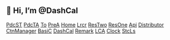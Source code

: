 ## 👋 Hi, I’m @DashCal

[PdcST](https://github.com/DashCal/CommonPdcST)
[PdcTA](https://github.com/DashCal/CommonPdcTA)
[To](https://github.com/DashCal/CommonTo)
[PreA](https://github.com/DashCal/CommonPreA)
[Home](https://github.com/DashCal/CommonHome)
[Lrcr](https://github.com/DashCal/CommonLrcr)
[ResTwo](https://github.com/DashCal/CommonResTwo)
[ResOne](https://github.com/DashCal/CommonResOne)
[Api](https://github.com/DashCal/CommonApi)
[Distributor](https://github.com/DashCal/CommonDistributor)
[CtnManager](https://github.com/DashCal/CommonCtnManager)
[BasiC](https://github.com/DashCal/CommonBasiC)
[DashCal](https://github.com/DashCal/DashCal)
[Remark](https://github.com/DashCal/CommonRemark)
[LCA](https://github.com/DashCal/CommonLCA)
[Clock](https://github.com/DashCal/CommonClock)
[StcLs](https://github.com/DashCal/CommonStcLs)

<!---
DashCal/DashCal is a ✨ special ✨ repository because its `README.md` (this file) appears on your GitHub profile.
You can click the Preview link to take a look at your changes.
- 👀 I’m interested in ...
- 🌱 I’m currently learning ...
- 💞️ I’m looking to collaborate on ...
- 📫 How to reach me ...
- 😄 Pronouns: ...
- ⚡ Fun fact: ...
--->
